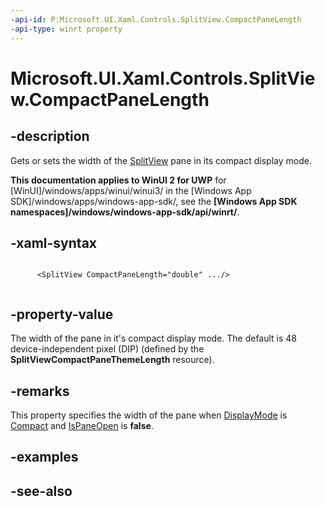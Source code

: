 ```yaml
---
-api-id: P:Microsoft.UI.Xaml.Controls.SplitView.CompactPaneLength
-api-type: winrt property
---
```


<!-- Property syntax
public double CompactPaneLength { get;  set; }
-->

# Microsoft.UI.Xaml.Controls.SplitView.CompactPaneLength

## -description
Gets or sets the width of the [SplitView](splitview.md) pane in its compact display mode.

**This documentation applies to WinUI 2 for UWP** for [WinUI]/windows/apps/winui/winui3/ in the [Windows App SDK]/windows/apps/windows-app-sdk/, see the **[Windows App SDK namespaces]/windows/windows-app-sdk/api/winrt/**.

## -xaml-syntax
```xaml

      <SplitView CompactPaneLength="double" .../>
    
```


## -property-value
The width of the pane in it's compact display mode. The default is 48 device-independent pixel (DIP) (defined by the **SplitViewCompactPaneThemeLength** resource).

## -remarks
This property specifies the width of the pane when [DisplayMode](splitview_displaymode.md) is [Compact](splitviewdisplaymode.md) and [IsPaneOpen](splitview_ispaneopen.md) is **false**.

## -examples

## -see-also
